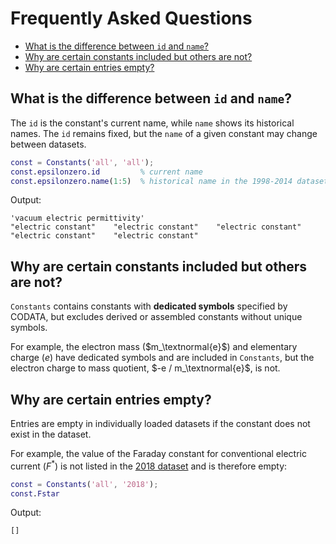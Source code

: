 # Frequently Asked Questions


* [What is the difference between `id` and `name`?](#what-is-the-difference-between-id-and-name)
* [Why are certain constants included but others are not?](#why-are-certain-constants-included-but-others-are-not)
* [Why are certain entries empty?](#why-are-certain-entries-empty)


## What is the difference between `id` and `name`?


The `id` is the constant's current name, while `name` shows its historical names. The `id` remains fixed, but the `name` of a given constant may change between datasets.

```matlab
const = Constants('all', 'all');
const.epsilonzero.id         % current name
const.epsilonzero.name(1:5)  % historical name in the 1998-2014 datasets
```
Output:

```console
'vacuum electric permittivity'
"electric constant"    "electric constant"    "electric constant"    "electric constant"    "electric constant"
```


## Why are certain constants included but others are not?


`Constants` contains constants with **dedicated symbols** specified by CODATA, but excludes derived or assembled constants without unique symbols.

For example, the electron mass ($m_\textnormal{e}$) and elementary charge ($e$) have dedicated symbols and are included in `Constants`, but the electron charge to mass quotient, $-e / m_\textnormal{e}$, is not.


## Why are certain entries empty?


Entries are empty in individually loaded datasets if the constant does not exist in the dataset.

For example, the value of the Faraday constant for conventional electric current ($F^*$) is not listed in the [2018 dataset](https://physics.nist.gov/cuu/Constants/Table/allascii.txt) and is therefore empty:

```matlab
const = Constants('all', '2018');
const.Fstar
```

Output:

```console
[]
```